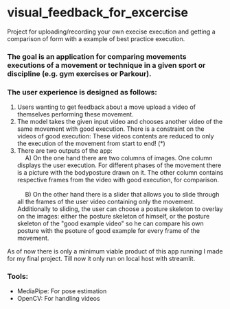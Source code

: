 # visual_feedback_for_excercise
Project for  uploading/recording your own execise execution and getting a comparison of form with a example of best practice execution.

### The goal is an application for comparing movements executions of a movement or technique in a given sport or discipline (e.g. gym exercises or Parkour).

### The user experience is designed as follows:

1) Users wanting to get feedback about a move upload a video of themselves performing these movement. 
2) The model takes the given input video and chooses another video of the same movement with good execution. There is a constraint on the videos of good execution: These videos contents are reduced to only the execution of the movement from start to end! (*) 
3) There are two outputs of the app: <br />
 &emsp; A) On the one hand there are two columns of images. One column displays the user execution. For different phases of the movement there is a picture with the bodyposture drawn on it. The other column contains respective frames from the video with good execution, for comparison. 
 <br /> <br />  &emsp; B) On the other hand there is a slider that allows you to slide through all the frames of the user video containing only the movement. Additionally to sliding, the user can choose a posture skeleton to overlay on the images: either the posture skeleton of himself, or the posture skeleton of the "good example video" so he can compare his own posture with the psoture of good example for every frame of the movement. 
    
As of now there is only a minimum viable product of this app running I made for my final project. Till now it only run on local host with streamlit. 

### Tools: 
  - MediaPipe: For pose estimation
  - OpenCV: For handling videos
